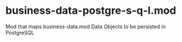 # business-data-postgre-s-q-l.mod
Mod that maps business-data.mod Data Objects to be persisted in PostgreSQL

